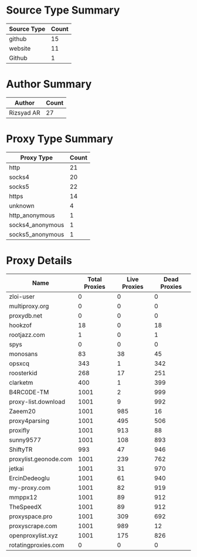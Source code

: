 # Source Type Summary

| Source Type | Count |
|-------------|-------|
| github | 15 |
| website | 11 |
| Github | 1 |


# Author Summary

| Author | Count |
|--------|-------|
| Rizsyad AR | 27 |


# Proxy Type Summary

| Proxy Type | Count |
|------------|-------|
| http | 21 |
| socks4 | 20 |
| socks5 | 22 |
| https | 14 |
| unknown | 4 |
| http_anonymous | 1 |
| socks4_anonymous | 1 |
| socks5_anonymous | 1 |


# Proxy Details

| Name | Total Proxies | Live Proxies | Dead Proxies |
|------|---------------|--------------|---------------|
| zloi-user | 0 | 0 | 0 |
| multiproxy.org | 0 | 0 | 0 |
| proxydb.net | 0 | 0 | 0 |
| hookzof | 18 | 0 | 18 |
| rootjazz.com | 1 | 0 | 1 |
| spys | 0 | 0 | 0 |
| monosans | 83 | 38 | 45 |
| opsxcq | 343 | 1 | 342 |
| roosterkid | 268 | 17 | 251 |
| clarketm | 400 | 1 | 399 |
| B4RC0DE-TM | 1001 | 2 | 999 |
| proxy-list.download | 1001 | 9 | 992 |
| Zaeem20 | 1001 | 985 | 16 |
| proxy4parsing | 1001 | 495 | 506 |
| proxifly | 1001 | 913 | 88 |
| sunny9577 | 1001 | 108 | 893 |
| ShiftyTR | 993 | 47 | 946 |
| proxylist.geonode.com | 1001 | 239 | 762 |
| jetkai | 1001 | 31 | 970 |
| ErcinDedeoglu | 1001 | 61 | 940 |
| my-proxy.com | 1001 | 82 | 919 |
| mmppx12 | 1001 | 89 | 912 |
| TheSpeedX | 1001 | 89 | 912 |
| proxyspace.pro | 1001 | 309 | 692 |
| proxyscrape.com | 1001 | 989 | 12 |
| openproxylist.xyz | 1001 | 175 | 826 |
| rotatingproxies.com | 0 | 0 | 0 |
